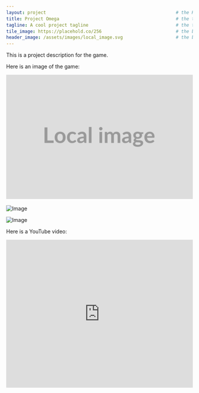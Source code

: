 ```yaml
---
layout: project                                                 # the HTML layout to use for the project page
title: Project Omega                                            # the title of the project
tagline: A cool project tagline                                 # the tagline in the tile
tile_image: https://placehold.co/256                            # the background image of the tile
header_image: /assets/images/local_image.svg                    # the background image of the header (height: 240px)
---
```


This is a project description for the game.

Here is an image of the game:

![Image](/assets/images/local_image.svg)

![Image](https://placehold.co/1920x1080)

![Image](https://placehold.co/1920x1080)

Here is a YouTube video:

<iframe width="100%" height="400px" src="http://www.youtube.com/embed/jfKfPfyJRdk" frameborder="0" allowfullscreen></iframe>